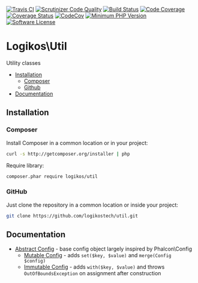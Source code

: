 [![Travis CI](https://img.shields.io/travis/logikostech/util/master.svg)](https://travis-ci.org/logikostech/util)
[![Scrutinizer Code Quality](https://scrutinizer-ci.com/g/logikostech/util/badges/quality-score.png?b=master)](https://scrutinizer-ci.com/g/logikostech/util/?branch=master)
[![Build Status](https://scrutinizer-ci.com/g/logikostech/util/badges/build.png?b=master)](https://scrutinizer-ci.com/g/logikostech/util/build-status/master)
[![Code Coverage](https://scrutinizer-ci.com/g/logikostech/util/badges/coverage.png?b=master)](https://scrutinizer-ci.com/g/logikostech/util/?branch=master)
[![Coverage Status](https://coveralls.io/repos/github/logikostech/util/badge.svg?branch=master)](https://coveralls.io/github/logikostech/util?branch=master)
[![CodeCov](https://codecov.io/gh/logikostech/util/branch/master/graph/badge.svg)](https://codecov.io/gh/logikostech/util)
[![Minimum PHP Version](https://img.shields.io/badge/php-%3E%3D%205.6-8892BF.svg)](https://php.net/)
[![Software License](https://img.shields.io/badge/license-MIT-blue.svg)](https://raw.githubusercontent.com/logikostech/class-options/master/LICENSE)

# Logikos\Util
Utility classes

- [Installation](#installation)
  - [Composer](#composer)
  - [Github](#github)
- [Documentation](#documentation)

## Installation

### Composer

Install Composer in a common location or in your project:
```bash
curl -s http://getcomposer.org/installer | php
```

Require library:
```bash
composer.phar require logikos/util
```

### GitHub
Just clone the repository in a common location or inside your project:
```bash
git clone https://github.com/logikostech/util.git
```

## Documentation
- [Abstract Config] - base config object largely inspired by Phalcon\Config
  - [Mutable Config] - adds `set($key, $value)` and `merge(Config $config)`
  - [Immutable Config] - adds `with($key, $value)` and throws `OutOfBoundsException` on assignment after construction
  
[Config]: src/Config.php
[MutableConfig]: src/Config/MutableConfig.php
[ImmutableConfig]: src/Config/ImmutableConfig.php
[Phalcon\Config]: https://docs.phalconphp.com/en/3.2/Phalcon_Config
[Abstract Config]: docs/config/README.md
[Mutable Config]: docs/config/mutable.md
[Immutable Config]: docs/config/immutable.md

